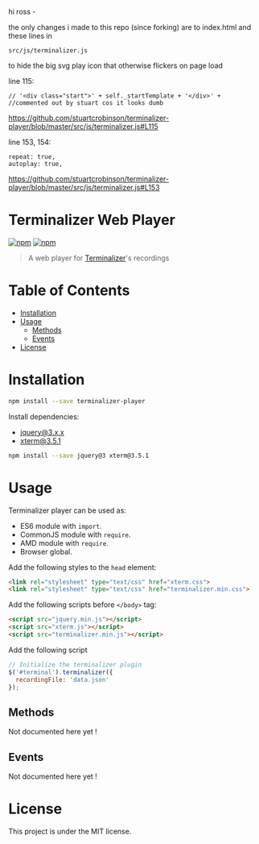 hi ross -

the only changes i made to this repo (since forking) are to index.html and these lines in 

`src/js/terminalizer.js` 

to hide the big svg play icon that otherwise flickers on page load

line 115:

```
// '<div class="start">' + self._startTemplate + '</div>' + //commented out by stuart cos it looks dumb
```

https://github.com/stuartcrobinson/terminalizer-player/blob/master/src/js/terminalizer.js#L115

line 153, 154:

```
repeat: true,
autoplay: true,
```

https://github.com/stuartcrobinson/terminalizer-player/blob/master/src/js/terminalizer.js#L153


# Terminalizer Web Player

[![npm](https://img.shields.io/npm/v/terminalizer-player.svg)](https://www.npmjs.com/package/terminalizer-player)
[![npm](https://img.shields.io/npm/l/terminalizer-player.svg)](https://github.com/faressoft/terminalizer-player/blob/master/LICENSE)

> A web player for [Terminalizer](https://github.com/faressoft/terminalizer)'s recordings

# Table of Contents

* [Installation](#installation)
* [Usage](#usage)
  * [Methods](#methods)
  * [Events](#events)
* [License](#license)

# Installation

```bash
npm install --save terminalizer-player
```

Install dependencies:

* jquery@3.x.x
* xterm@3.5.1

```bash
npm install --save jquery@3 xterm@3.5.1
```

# Usage

Terminalizer player can be used as:

* ES6 module with `import`.
* CommonJS module with `require`.
* AMD module with `require`.
* Browser global.

Add the following styles to the `head` element:

```html
<link rel="stylesheet" type="text/css" href="xterm.css">
<link rel="stylesheet" type="text/css" href="terminalizer.min.css">
```

Add the following scripts before `</body>` tag:

```html
<script src="jquery.min.js"></script>
<script src="xterm.js"></script>
<script src="terminalizer.min.js"></script>
```

Add the following script

```js
// Initialize the terminalizer plugin
$('#terminal').terminalizer({
  recordingFile: 'data.json'
});
```

## Methods

Not documented here yet !

## Events

Not documented here yet !

# License

This project is under the MIT license.
